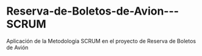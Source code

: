 # Reserva-de-Boletos-de-Avion---SCRUM
Aplicación de la Metodología SCRUM en el proyecto de Reserva de Boletos de Avión
